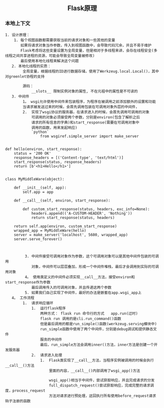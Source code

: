 ## <center>Flask原理

### 本地上下文
	1. 设计原理：
		1. 每个视图函数都需要获取当前的请求对象和一些其他的变量
		   如果将请求对象当作参数，传入到视图函数中，会导致代码冗余，并且不易于维护
		   Flask考虑将这些变量设置为全局变量，但是相对于多线程来讲，会存在线程安全(多线程之间共享进程的资源，可能会导致全局变量被修改)
		   最后使用本地化线程来解决这个问题
	   2. 本地化线程的实质：
	   		全局变量，根据线程的ID进行数据存储，使用了Werkzeug.local.Local()，其中对greenlet协程的支持
	   		
	   		源码：
	   		    __slots__ 限制实例对象的属性, 不在元祖中的属性是不可读的
	   3. 中间件
	        1。 wsgi允许使用中间件来包装程序，为程序在被调用之前添加额外的设置和功能
	        当请求被发送过来的时候，会首先调用包装在可调用对象外层的中间件，
	        2.  实现了wsgi协议的服务器，在请求进入的时候，会首先调用可调用的对象
	            可调用的对象必须接受两个参数，分别是environ(包含了解析之后
	            请求的所有信息的字典)和start_response(需要在可调用对象中
	            调用的函数，用来发起响应)
	            `python`
	                from wsgiref.simple_server import make_server


    def hello(environ, start_response):
        status = '200 OK'
        response_headers = [('Content-type', 'text/html')]
        start_response(status, response_headers)
        return [b'<h1>Hello</h1>']


    class MyMiddleWare(object):

        def __init__(self, app):
            self.app = app

        def __call__(self, environ, start_response):
    
            def custom_start_response(status, headers, exc_info=None):
                headers.append(('A-CUSTOM-HEADER', 'Nothing'))
                return start_response(status, headers)

        return self.app(environ, custom_start_response)
        wrapped_app = MyMiddleWare(hello)
        server = make_server('localhost', 5600, wrapped_app)
        server.serve_forever()
        
   #
             3. 中间件接受可调用对象作为参数，这个可调用对象可以是其他中间件包装的可调用
                对象，中间件可以层层叠加，形成一个中间件堆栈，最后才会调用到实际的可调用对象
             4。 使用类定义的中间件必须实现__call__方法，接受environ和start_response作为参数
                最后调用传入的可调用对象，并且传递这两个参数
             5. 如果我们自己实现了中间件，最好的办法是嵌套在app.wsgi_app上
       4。 工作流程
            1.  请求响应循环
                1.  运行flask程序
                    两种方式： flask run 命令行的方式   app.run(过时)
                    flask run 调用的是cli.run_command()函数
                    但是最后调用的都是run_simple()函数(werkzeug.serving模块中)
                    run_simple函数中使用了两个中间件，分别是debug调试和提供静态文件
                    服务的中间件
                    最后，run_simple方法会调用inner()方法，inner方法是创建一个开发服务器
                2.  请求进入处理
                    1.  Flask类实现了__call__方法，当程序实例被调用的时候会执行__call__()方法
                        里面的内容，__call__()内部调用了wsgi_app()方法
                        
                        wsgi_app()相当于中间件，尝试获取响应，并且完成请求的分发
                        full_dispatch_request()尝试获取响应，完成完整的请求调度，process_request
                        方法对请求进行预处理，这回执行所有使用before_request请求钩子注册的函数             
              